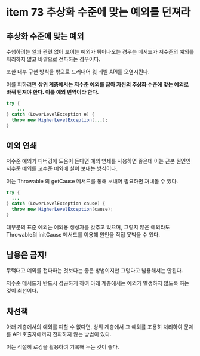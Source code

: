 # item 73 추상화 수준에 맞는 예외를 던져라

## 추상화 수준에 맞는 예외

수행하려는 일과 관련 없어 보이는 예외가 튀어나오는 경우는 메서드가 저수준의 예외를 처리하지 않고 바깥으로 전파하는 경우이다.

또한 내부 구현 방식을 밖으로 드러내어 윗 레벨 API를 오염시킨다.

이를 피하려면 __상위 계층에서는 저수준 예외를 잡아 자신의 추상화 수준에 맞는 예외로 바꿔 던져야 한다. 이를 예외 번역이라 한다.__

```java
try {
	...
} catch (LowerLevelException e) {
  throw new HigherLevelException(...);
}
```



## 예외 연쇄

저수준 예외가 디버깅에 도움이 돈다면 예외 연쇄를 사용하면 좋은데 이는 근본 원인인 저수준 예외를 고수준 예외에 실어 보내는 방식이다.

이는 Throwable 의 getCause 메서드를 통해 보내어 필요하면 꺼내볼 수 있다.

```java
try {
  ...
} catch (LowerLevelException cause) {
  throw new HigherLevelException(cause);
}
```



대부분의 표준 예외는 예외용 생성자를 갖추고 있으며, 그렇지 않은 예외라도 Throwable의 initCause 메서드를 이용해 원인을 직접 못박을 수 있다.



## 남용은 금지!

무턱대고 예외를 전파하는 것보다는 좋은 방법이지만 그렇다고 남용해서는 안된다.

저수준 메서드가 반드시 성공하게 하여 아래 계층에서는 예외가 발생하지 않도록 하는 것이 최선이다.



## 차선책

아래 계층에서의 예외를 피할 수 없다면, 상위 계층에서 그 예외를 조용히 처리하여 문제를 API 호출자에까지 전파하지 않는 방법이 있다.

이는 적절히 로깅을 활용하여 기록해 두는 것이 좋다.